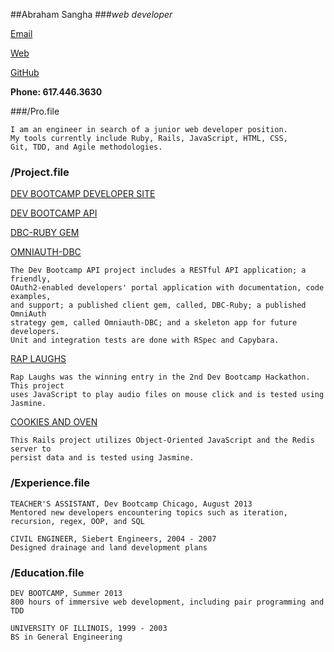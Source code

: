 ##Abraham Sangha
###*web developer*

[Email](abrahamsangha@gmail.com) 

[Web](http://abrahamsangha.github.io/) 

[GitHub](https://github.com/abrahamsangha) 

**Phone: 617.446.3630**

###/Pro.file

    I am an engineer in search of a junior web developer position.
    My tools currently include Ruby, Rails, JavaScript, HTML, CSS, 
    Git, TDD, and Agile methodologies.

### /Project.file

   [DEV BOOTCAMP DEVELOPER SITE](https://github.com/Devbootcamp/developer)
   
   [DEV BOOTCAMP API](https://github.com/Devbootcamp/api)
   
   [DBC-RUBY GEM](https://github.com/Devbootcamp/dbc-ruby)
   
   [OMNIAUTH-DBC](https://github.com/Devbootcamp/omniauth-dbc)
   
   
    The Dev Bootcamp API project includes a RESTful API application; a friendly, 
    OAuth2-enabled developers' portal application with documentation, code examples,
    and support; a published client gem, called, DBC-Ruby; a published OmniAuth 
    strategy gem, called Omniauth-DBC; and a skeleton app for future developers.
    Unit and integration tests are done with RSpec and Capybara.  
    
   [RAP LAUGHS](https://github.com/priyamathew/raplaughs)
   
    Rap Laughs was the winning entry in the 2nd Dev Bootcamp Hackathon. This project
    uses JavaScript to play audio files on mouse click and is tested using Jasmine.
    
   [COOKIES AND OVEN]()
   
    This Rails project utilizes Object-Oriented JavaScript and the Redis server to 
    persist data and is tested using Jasmine.       
      

### /Experience.file

    TEACHER'S ASSISTANT, Dev Bootcamp Chicago, August 2013
    Mentored new developers encountering topics such as iteration,     
    recursion, regex, OOP, and SQL
      
    CIVIL ENGINEER, Siebert Engineers, 2004 - 2007
    Designed drainage and land development plans

### /Education.file

    DEV BOOTCAMP, Summer 2013
    800 hours of immersive web development, including pair programming and TDD
    
    UNIVERSITY OF ILLINOIS, 1999 - 2003
    BS in General Engineering
    